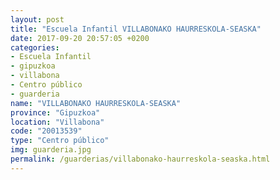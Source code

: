 ```yaml
---
layout: post
title: "Escuela Infantil VILLABONAKO HAURRESKOLA-SEASKA"
date: 2017-09-20 20:57:05 +0200
categories:
- Escuela Infantil
- gipuzkoa
- villabona
- Centro público
- guarderia
name: "VILLABONAKO HAURRESKOLA-SEASKA"
province: "Gipuzkoa"
location: "Villabona"
code: "20013539"
type: "Centro público"
img: guarderia.jpg
permalink: /guarderias/villabonako-haurreskola-seaska.html
---
```

